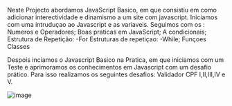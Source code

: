 Neste Projecto abordamos JavaScript Basico, em que consistiu em como adicionar interectividade e dinamismo a um site com javascript.
Iniciamos com uma intruduçao ao Javascript e as  variaveis.
Seguimos com os :
Numeros e Operadores;
Boas praticas em JavaScript;
A condicionais;
Estrutura de Repetição: 
-For
Estruturas de repetiçao:
-While;
Funçoes
Classes

Despois inciamos o Javascript Basico na Pratica, em que iniciamos com um Teste e aprimoramos os conhecimentos em Javascript com um desafio prático. 
Para isso realizamos os seguintes desafios:
Validador CPF I,II,III,IV e V.


![image](https://user-images.githubusercontent.com/105071311/183930955-dc44f34d-4ea0-43cf-a4bd-245c6d7d1c51.png)




